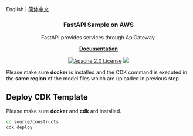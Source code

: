 English | [简体中文](README_zh.md)

<p align="center">
    <h3 align="center">FastAPI Sample on AWS</h3>
</p>
<p align="center">FastAPI provides services through ApiGateway.</p>

<p align="center">
  <a href="https://nowfox.github.io/fastapi-sample-on-aws/en/"><strong>Documentation</strong></a>
</p>

<p align="center">
  <a href="https://opensource.org/licenses/Apache-2.0"><img src="https://img.shields.io/badge/License-Apache%202.0-yellowgreen.svg" alt="Apache 2.0 License"></a>
  <a href="https://github.com/nowfox/fastapi-sample-on-aws/releases"><img src="https://img.shields.io/github/v/release/nowfox/fastapi-sample-on-aws?include_prereleases"></a>
</p>

Please make sure **docker** is installed and the CDK command is executed in the **same region** of the model files which are uploaded in previous step. 

## Deploy CDK Template
Please make sure **docker** and **cdk** ard installed. 

```bash
cd source/constructs
cdk deploy
```